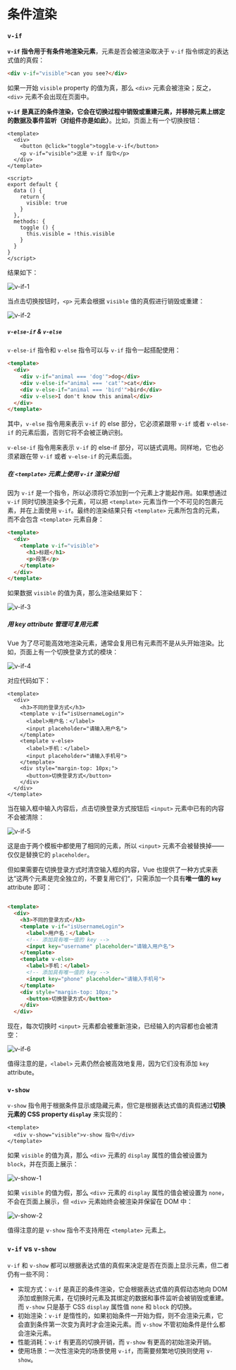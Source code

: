 # 条件渲染

### `v-if`

**`v-if` 指令用于有条件地渲染元素**，元素是否会被渲染取决于 `v-if` 指令绑定的表达式值的真假：

```html
<div v-if="visible">can you see?</div>
```

如果一开始 `visible` property 的值为真，那么 `<div>` 元素会被渲染；反之，`<div>` 元素不会出现在页面中。

**`v-if` 是真正的条件渲染，它会在切换过程中销毁或重建元素，并移除元素上绑定的数据及事件监听（对组件亦是如此）**。比如，页面上有一个切换按钮：

```vue
<template>
  <div>
    <button @click="toggle">toggle-v-if</button>
    <p v-if="visible">这是 v-if 指令</p>
  </div>
</template>

<script>
export default {
  data () {
    return {
      visible: true
    }
  },
  methods: {
    toggle () {
      this.visible = !this.visible
    }
  }
}
</script>
```

结果如下：

![v-if-1](./imgs/v-if-1.png)

当点击切换按钮时，`<p>` 元素会根据 `visible` 值的真假进行销毁或重建：

![v-if-2](./imgs/v-if-2.gif)

##### `v-else-if` & `v-else`

`v-else-if` 指令和 `v-else` 指令可以与 `v-if` 指令一起搭配使用：

```html
<template>
  <div>
    <div v-if="animal === 'dog'">dog</div>
    <div v-else-if="animal === 'cat'">cat</div>
    <div v-else-if="animal === 'bird'">bird</div>
    <div v-else>I don't know this animal</div>
  </div>
</template>
```

其中，`v-else` 指令用来表示 `v-if` 的 else 部分，它必须紧跟带 `v-if` 或者 `v-else-if` 的元素后面，否则它将不会被正确识别。

`v-else-if` 指令用来表示 `v-if` 的 else-if 部分，可以链式调用。同样地，它也必须紧跟在带 `v-if` 或者 `v-else-if` 的元素后面。

##### 在 `<template>` 元素上使用 `v-if` 渲染分组

因为 `v-if` 是一个指令，所以必须将它添加到一个元素上才能起作用。如果想通过 `v-if` 同时切换渲染多个元素，可以把  `<template>` 元素当作一个不可见的包裹元素，并在上面使用 `v-if`。最终的渲染结果只有 `<template>` 元素所包含的元素，而不会包含 `<template>` 元素自身：

```html
<template>
  <div>
    <template v-if="visible">
      <h1>标题</h1>
      <p>段落</p>
    </template>
  </div>
</template>
```

如果数据 `visible` 的值为真，那么渲染结果如下：

![v-if-3](./imgs/v-if-3.png)

##### 用 key attribute 管理可复用元素

Vue 为了尽可能高效地渲染元素，通常会复用已有元素而不是从头开始渲染。比如，页面上有一个切换登录方式的模块：

![v-if-4](./imgs/v-if-4.png)

对应代码如下：

```vue
<template>
  <div>
    <h3>不同的登录方式</h3>
    <template v-if="isUsernameLogin">
      <label>用户名：</label>
      <input placeholder="请输入用户名">
    </template>
    <template v-else>
      <label>手机：</label>
      <input placeholder="请输入手机号">
    </template>
    <div style="margin-top: 10px;">
      <button>切换登录方式</button>
    </div>
  </div>
</template>
```

当在输入框中输入内容后，点击切换登录方式按钮后 `<input>` 元素中已有的内容不会被清除：

![v-if-5](./imgs/v-if-5.gif)

这是由于两个模板中都使用了相同的元素，所以 `<input>` 元素不会被替换掉——仅仅是替换它的 `placeholder`。

但如果需要在切换登录方式时清空输入框的内容，Vue 也提供了一种方式来表达“这两个元素是完全独立的，不要复用它们“，只需添加一个具有**唯一值的 `key`** attribute 即可：

```html

<template>
  <div>
    <h3>不同的登录方式</h3>
    <template v-if="isUsernameLogin">
      <label>用户名：</label>
      <!-- 添加具有唯一值的 key -->
      <input key="username" placeholder="请输入用户名">
    </template>
    <template v-else>
      <label>手机：</label>
      <!-- 添加具有唯一值的 key -->
      <input key="phone" placeholder="请输入手机号">
    </template>
    <div style="margin-top: 10px;">
      <button>切换登录方式</button>
    </div>
  </div>
```

现在，每次切换时  `<input>`  元素都会被重新渲染，已经输入的内容都也会被清空：

![v-if-6](./imgs/v-if-6.gif)

值得注意的是，`<label>` 元素仍然会被高效地复用，因为它们没有添加 `key` attribute。

### `v-show`

`v-show` 指令用于根据条件显示或隐藏元素，但它是根据表达式值的真假通过**切换元素的 CSS property `display`** 来实现的：

```vue
<template>
  <div v-show="visible">v-show 指令</div>
</template>
```

如果 `visible` 的值为真，那么 `<div>` 元素的 `display` 属性的值会被设置为 `block`，并在页面上展示：

![v-show-1](./imgs/v-show-1.png)

如果 `visible` 的值为假，那么 `<div>` 元素的 `display` 属性的值会被设置为 `none`，不会在页面上展示，但 `<div>` 元素始终会被渲染并保留在 DOM 中：

![v-show-2](./imgs/v-show-2.png)

值得注意的是 `v-show` 指令不支持用在 `<template>` 元素上。

### `v-if` vs `v-show`

`v-if` 和 `v-show` 都可以根据表达式值的真假来决定是否在页面上显示元素，但二者仍有一些不同：

- 实现方式：`v-if` 是真正的条件渲染，它会根据表达式值的真假动态地向 DOM 添加或删除元素，在切换时元素及其绑定的数据和事件监听会被销毁或重建。而 `v-show` 只是基于 CSS `display` 属性值 `none` 和 `block` 的切换。
- 初始渲染：`v-if` 是惰性的，如果初始条件一开始为假，则不会渲染元素，它会直到条件第一次变为真时才会渲染元素。而 `v-show` 不管初始条件是什么都会渲染元素。
- 性能消耗：`v-if` 有更高的切换开销，而 `v-show` 有更高的初始渲染开销。
- 使用场景：一次性渲染完的场景使用 `v-if`，而需要频繁地切换则使用 `v-show`。



